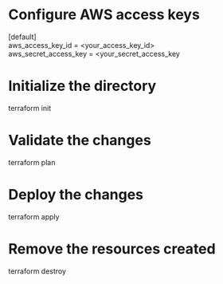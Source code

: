 # Configure AWS access keys
[default]\
aws_access_key_id = <your_access_key_id>\
aws_secret_access_key = <your_secret_access_key
# Initialize the directory
terraform init
# Validate the changes
terraform plan
# Deploy the changes
terraform apply
# Remove the resources created
terraform destroy
